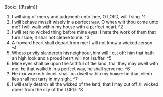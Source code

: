  Book:: [[Psalm]]
 1. I will sing of mercy and judgment: unto thee, O LORD, will I sing. ^1
 2. I will behave myself wisely in a perfect way. O when wilt thou come unto me? I will walk within my house with a perfect heart. ^2
 3. I will set no wicked thing before mine eyes: I hate the work of them that turn aside; it shall not cleave to me. ^3
 4. A froward heart shall depart from me: I will not know a wicked person. ^4
 5. Whoso privily slandereth his neighbour, him will I cut off: him that hath an high look and a proud heart will not I suffer. ^5
 6. Mine eyes shall be upon the faithful of the land, that they may dwell with me: he that walketh in a perfect way, he shall serve me. ^6
 7. He that worketh deceit shall not dwell within my house: he that telleth lies shall not tarry in my sight. ^7
 8. I will early destroy all the wicked of the land; that I may cut off all wicked doers from the city of the LORD. ^8

